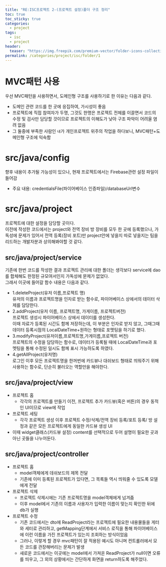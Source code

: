 ```yaml
---
title: "RE:ISC프로젝트 2-(프로젝트 설정)폴더 구조 정리"
toc: true
toc_sticky: true
categories:
  - project
tags:
  - isc
  - project
header:
  teaser: "https://img.freepik.com/premium-vector/folder-icons-collection-flat-design_402975-10.jpg"
permalink: /categories/project/isc/folder/1
---
```

# MVC패턴 사용
우선 MVC패턴을 사용하면서, 도메인형 구조를 사용하기로 한 이유는 다음과 같다.<br>
- 도메인 관련 코드를 한 곳에 응집하여, 가시성이 좋음<br>
- 프로젝트에 직접 참여자가 두명, 그것도 한명은 프로젝트 전체를 이끌면서 코드의 수정 및 검사만 담당할 것이므로 프로젝트의 이해도가 낮아 구조 파악이 어려울 염려 없음<br>
- 그 둘중에 부족한 사람인 `내`가 개인프로젝트 위주의 작업을 하다보니, MVC패턴+도메인형 구조에 익숙함

# src/java/config
향후 내용이 추가될 가능성이 있으나, 현재 프로젝트에서는 Firebase관련 설정 파일이 들어감<br>
- 주요 내용: credentialsFile(파이어베이스 인증파일)/databaseUrl변수
# src/java/project
프로젝트에 대한 설정을 담당할 곳이다.<br>
이전에 작성한 코드에서는 project와 전역 장비 방 장비를 모두 한 곳에 등록했으나, 가독성에 문제가 있어서 전역 등록(장비 포트)만 project안에 넣을지 따로 넣을지는 팀을 리드하는 개발자분과 상의해봐야할 것 같다.
## src/java/project/service
기존에 한번 코드를 작성한 결과 프로젝트 관리에 대한 폴더는 생각보다 service에 dao를 합체해도 한정된 규모여서인지 가독성에 문제가 없었다.<br>
그래서 이곳에 들어갈 함수 내용은 다음과 같다.<br>
- 1.deleteProject(유저 이름,프로젝트 명)<br>
    유저의 이름과 프로젝트명을 인자로 받는 함수로, 파이어베이스 상에서의 데이터 삭제를 담당한다.
- 2.addProject(유저 이름, 프로젝트명, 가게이름, 프로젝트버전)<br>
    프로젝트 생성시 파이어베이스 상에서 데이터를 생성한다.<br>
    이때 자료가 등록된 시간도 함께 저장하는데, 이 부분은 인자로 받지 않고, 그때그때 데이터 등록시점의  LocalDateTime+원하는 형태로 포멧팅을 하기로 했다.
- 3.modifyProject(유저이름,프로젝트명,가게이름,프로젝트 버전)<br>
    프로젝트의 수정을 담당하는 함수로, 데이터가 등록될 때에 LocalDateTime과 포멧팅을 통해 수정된 일시도 함께 표시 가능하도록 하였다.
- 4.getAllProject(유저명)<br>
    로그인 이후 모든 프로젝트명을 한꺼번에 카드뷰나 대쉬보드 형태로 띄워주기 위해 사용하는 함수로, 단순히 불러오는 역할만을 해야한다.
## src/java/project/view
- 프로젝트 홈
    - 각각의 프로젝트를 만들기 이전, 프로젝트 추가 카드뷰(혹은 버튼)의 경우 동적인 UI이므로 view에 작업
- 프로젝트 세팅
    - 각각 프로젝트 생성 이후 프로젝트 수정/삭제/전역 장비 등록/포트 등록/ 방 설정과 같은 모든 프로젝트에게 동일한 카드뷰 생성 UI<br>
- 이때 widget클래스(카드뷰 설정) content를 선택적으로 두어 설명이 필요한 곳과 아닌 곳들을 나누어둔다.
## src/java/project/controller
- 프로젝트 홈
  - model객체에게 데쉬보드의 제목 전달<br>
  - 기존에 이미 등록된 프로젝트가 있다면, 그 목록들 역시 띄워줄 수 있도록 모델에게 전달
- 프로젝트 삭제
  - 프로젝트 삭제시에는 기존 프로젝트명을 model객체에게 넘겨줌<br>
  - 이후 model에서 기존의 이름과 사용자가 입력한 이름이 맞는지 확인한 뒤에 db가 실행<br>
- 프로젝트 수정
  - 기존 코드에서는 dto에 ReadProject라는 프로젝트에 필요한 내용물들을 게터와 세터로 관리하고, getMapping단계에서 서비스 로직을 통해 파이어베이스에 이런 이름을 가진 프로젝트가 있는지 조회하는 방식이었음<br>
  - 그러나, 이렇게 할 경우 mvc패턴이 잘 적용된 예시도 아니며 컨트롤러에서 모든 코드를 관장해버리는 문제가 발생
  - 새로운 코드에서는 이곳에는 model에서 가져온 ReadProject가 null이면 오류를 띄우고, 그 외의 상황에서는 간단하게 화면을 return하도록 해주었다.